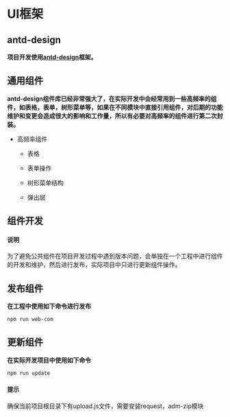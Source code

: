 # UI框架

## antd-design

**项目开发使用[antd-design](https://ant.design/docs/react/introduce-cn)框架。**

## 通用组件

**antd-design组件库已经非常强大了，在实际开发中会经常用到一些高频率的组件，如表格，表单，树形菜单等，如果在不同模块中直接引用组件，对后期的功能维护和变更会造成很大的影响和工作量，所以有必要对高频率的组件进行第二次封装。**

+ 高频率组件

  + 表格

  + 表单操作

  + 树形菜单结构

  + 弹出层

## 组件开发

<p class="tip-warn">
  <h4>说明</h4>
  为了避免公共组件在项目开发过程中遇到版本问题，会单独在一个工程中进行组件的开发和维护，然后进行发布，实际项目中只进行更新组件操作。
</p>

## 发布组件

**在工程中使用如下命令进行发布**

```js
npm run web-com
```

## 更新组件

**在实际开发项目中使用如下命令**

```js
npm run update
```
<p class="tip-warn">
  <h4>提示</h4>
  确保当前项目根目录下有upload.js文件，需要安装request，adm-zip模块
</p>